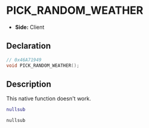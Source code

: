 # PICK_RANDOM_WEATHER
- **Side:** Client

## Declaration
```cpp
// 0x46A71949
void PICK_RANDOM_WEATHER();
```

## Description
This native function doesn't work.

```lua
nullsub
```

```squirrel
nullsub
```